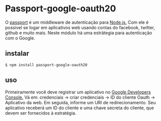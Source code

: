 # Passport-google-oauth20

O [passport](http://www.passportjs.org/) é um middleware de autenticação para [Node.js.](https://nodejs.org/en/) Com ele é possível se logar em aplicativos web usando contas do facebook, twitter, github e muito mais. 
Neste módulo há uma estrátegia para autenticação com o Google. 

## instalar
```
$ npm install passport-google-oauth20 
```
## uso

Primeiramente você deve registrar um aplicativo no [Google Developers Console.](https://console.cloud.google.com/apis/dashboard) Vá em: credenciais -> criar credenciais -> ID do cliente Oauth -> Aplicativo da web. Em seguida, informe um URI de redirecionamento. Seu aplicativo receberá um ID do cliente e uma chave secreta do cliente, que devem ser fornecidos à estratégia. 





